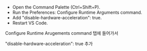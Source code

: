 - Open the Command Palette (Ctrl+Shift+P).
- Run the Preferences: Configure Runtime Arguments command.
- Add "disable-hardware-acceleration": true.
- Restart VS Code.

Configure Runtime Arugements command 탭에 들어가서

"disable-hardware-acceleration": true 추가